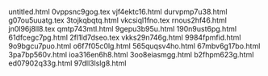 untitled.html
0vppsnc9gog.tex
vjf4ektc16.html
durvpmp7u38.html
g07ou5uuatg.tex
3tojkqbqtq.html
vkcsiql1fno.tex
rnous2hf46.html
jn0l96j8ll8.tex
qmtp743mtl.html
9gepu3b95u.html
190n9ust6pg.html
61dfcegc7pg.html
2fl1ld7dseo.tex
vkks29n746g.html
9984fpmfid.html
9o9bgcu7puo.html
o6f7f05c0lg.html
565quqsv4ho.html
67mbv6g17bo.html
3pa7bp560v.html
ioa316en6h8.html
3oo8eiasmgg.html
b2fhpm623g.html
ed07902q33g.html
97dll3lslg8.html